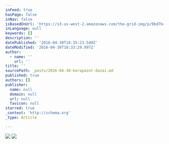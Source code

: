 ```yaml
---
inFeed: true
hasPage: false
inNav: false
isBasedOnUrl: 'https://s3-us-west-2.amazonaws.com/the-grid-img/p/9bd7b4bd905167d00e33cdb757018eb06a37cfa3.png'
inLanguage: null
keywords: []
description: ''
datePublished: '2016-04-30T18:35:23.540Z'
dateModified: '2016-04-30T18:33:29.997Z'
author:
  - name: ''
    url: ''
title: ''
sourcePath: _posts/2016-04-30-kerapaint-dazai.md
published: true
authors: []
publisher:
  name: null
  domain: null
  url: null
  favicon: null
starred: true
_context: 'http://schema.org'
_type: Article

---
```

![](https://s3-us-west-2.amazonaws.com/the-grid-img/p/bafb9afd0e513468fcd126909963070fd1206edb.jpg)
![](https://s3-us-west-2.amazonaws.com/the-grid-img/p/9bd7b4bd905167d00e33cdb757018eb06a37cfa3.png)